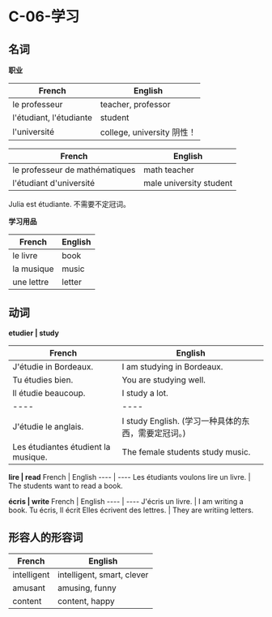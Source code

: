 # C-06-学习

## 名词

**职业**

French | English
---- | ----
le professeur | teacher, professor
l'étudiant, l'étudiante | student
l'université | college, university 阴性！

French | English
---- | ----
le professeur de mathématiques | math teacher
l'étudiant d'université | male university student
Julia est étudiante. 不需要不定冠词。

**学习用品**

French | English
---- | ----
le livre | book
la musique | music
une lettre | letter

## 动词

**etudier | study**

French | English
---- | ----
J'étudie in Bordeaux. | I am studying in Bordeaux.
Tu étudies bien. | You are studying well.
Il étudie beaucoup. | I study a lot.
---- | ----
J'étudie le anglais. | I study English. (学习一种具体的东西，需要定冠词。)
Les étudiantes étudient la musique. | The female students study music.

**lire | read**
French | English
---- | ----
Les étudiants voulons lire un livre. | The students want to read a book.

**écris | write**
French | English
---- | ----
J'écris un livre. | I am writing a book.
Tu écris, Il écrit
Elles écrivent des lettres. | They are writiing letters.

## 形容人的形容词

French | English
---- | ----
intelligent | intelligent, smart, clever
amusant | amusing, funny
content | content, happy